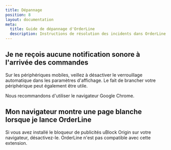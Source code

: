 ```yaml
---
title: Dépannage
position: 8
layout: documentation
meta:
  title: Guide de dépannage d'OrderLine
  description: Instructions de résolution des incidents dans OrderLine.
---
```


## Je ne reçois aucune notification sonore à l'arrivée des commandes

Sur les périphériques mobiles, veillez à désactiver le verrouillage automatique dans les paramètres d'affichage. Le fait de brancher votre périphérique peut également être utile.

Nous recommandons d'utiliser le navigateur Google Chrome.

## Mon navigateur montre une page blanche lorsque je lance OrderLine

Si vous avez installé le bloqueur de publicités uBlock Origin sur votre navigateur, désactivez-le. OrderLine n'est pas compatible avec cette extension.
